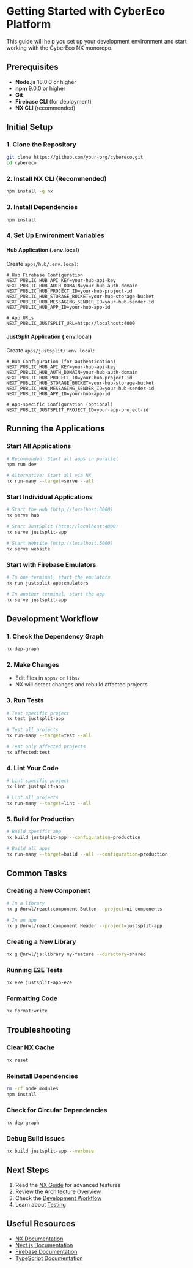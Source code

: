 # Getting Started with CyberEco Platform

This guide will help you set up your development environment and start working with the CyberEco NX monorepo.

## Prerequisites

- **Node.js** 18.0.0 or higher
- **npm** 9.0.0 or higher
- **Git**
- **Firebase CLI** (for deployment)
- **NX CLI** (recommended)

## Initial Setup

### 1. Clone the Repository
```bash
git clone https://github.com/your-org/cybereco.git
cd cybereco
```

### 2. Install NX CLI (Recommended)
```bash
npm install -g nx
```

### 3. Install Dependencies
```bash
npm install
```

### 4. Set Up Environment Variables

#### Hub Application (.env.local)
Create `apps/hub/.env.local`:
```env
# Hub Firebase Configuration
NEXT_PUBLIC_HUB_API_KEY=your-hub-api-key
NEXT_PUBLIC_HUB_AUTH_DOMAIN=your-hub-auth-domain
NEXT_PUBLIC_HUB_PROJECT_ID=your-hub-project-id
NEXT_PUBLIC_HUB_STORAGE_BUCKET=your-hub-storage-bucket
NEXT_PUBLIC_HUB_MESSAGING_SENDER_ID=your-hub-sender-id
NEXT_PUBLIC_HUB_APP_ID=your-hub-app-id

# App URLs
NEXT_PUBLIC_JUSTSPLIT_URL=http://localhost:4000
```

#### JustSplit Application (.env.local)
Create `apps/justsplit/.env.local`:
```env
# Hub Configuration (for authentication)
NEXT_PUBLIC_HUB_API_KEY=your-hub-api-key
NEXT_PUBLIC_HUB_AUTH_DOMAIN=your-hub-auth-domain
NEXT_PUBLIC_HUB_PROJECT_ID=your-hub-project-id
NEXT_PUBLIC_HUB_STORAGE_BUCKET=your-hub-storage-bucket
NEXT_PUBLIC_HUB_MESSAGING_SENDER_ID=your-hub-sender-id
NEXT_PUBLIC_HUB_APP_ID=your-hub-app-id

# App-specific Configuration (optional)
NEXT_PUBLIC_JUSTSPLIT_PROJECT_ID=your-app-project-id
```

## Running the Applications

### Start All Applications
```bash
# Recommended: Start all apps in parallel
npm run dev

# Alternative: Start all via NX
nx run-many --target=serve --all
```

### Start Individual Applications
```bash
# Start the Hub (http://localhost:3000)
nx serve hub

# Start JustSplit (http://localhost:4000)
nx serve justsplit-app

# Start Website (http://localhost:5000)
nx serve website
```

### Start with Firebase Emulators
```bash
# In one terminal, start the emulators
nx run justsplit-app:emulators

# In another terminal, start the app
nx serve justsplit-app
```

## Development Workflow

### 1. Check the Dependency Graph
```bash
nx dep-graph
```

### 2. Make Changes
- Edit files in `apps/` or `libs/`
- NX will detect changes and rebuild affected projects

### 3. Run Tests
```bash
# Test specific project
nx test justsplit-app

# Test all projects
nx run-many --target=test --all

# Test only affected projects
nx affected:test
```

### 4. Lint Your Code
```bash
# Lint specific project
nx lint justsplit-app

# Lint all projects
nx run-many --target=lint --all
```

### 5. Build for Production
```bash
# Build specific app
nx build justsplit-app --configuration=production

# Build all apps
nx run-many --target=build --all --configuration=production
```

## Common Tasks

### Creating a New Component
```bash
# In a library
nx g @nrwl/react:component Button --project=ui-components

# In an app
nx g @nrwl/react:component Header --project=justsplit-app
```

### Creating a New Library
```bash
nx g @nrwl/js:library my-feature --directory=shared
```

### Running E2E Tests
```bash
nx e2e justsplit-app-e2e
```

### Formatting Code
```bash
nx format:write
```

## Troubleshooting

### Clear NX Cache
```bash
nx reset
```

### Reinstall Dependencies
```bash
rm -rf node_modules
npm install
```

### Check for Circular Dependencies
```bash
nx dep-graph
```

### Debug Build Issues
```bash
nx build justsplit-app --verbose
```

## Next Steps

1. Read the [NX Guide](./nx-guide.md) for advanced features
2. Review the [Architecture Overview](../architecture/overview.md)
3. Check the [Development Workflow](./development-workflow.md)
4. Learn about [Testing](./testing-guide.md)

## Useful Resources

- [NX Documentation](https://nx.dev)
- [Next.js Documentation](https://nextjs.org/docs)
- [Firebase Documentation](https://firebase.google.com/docs)
- [TypeScript Documentation](https://www.typescriptlang.org/docs)